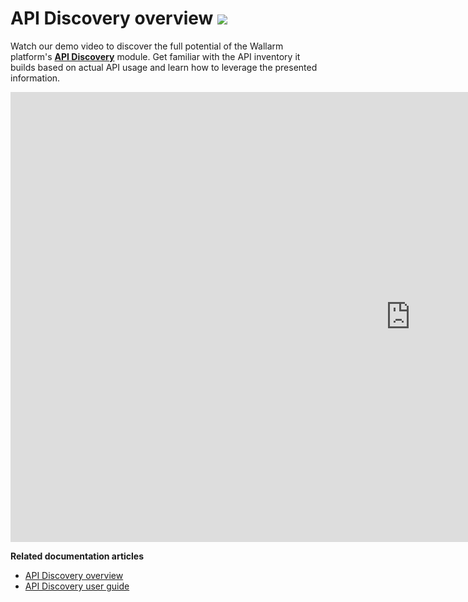 # API Discovery overview <a href="../about-wallarm/subscription-plans/#subscription-plans"><img src="../../images/api-security-tag.svg" style="border: none;"></a>

Watch our demo video to discover the full potential of the Wallarm platform's [**API Discovery**](../about-wallarm/api-discovery.md) module. Get familiar with the API inventory it builds based on actual API usage and learn how to leverage the presented information.

<div class="video-wrapper">
  <iframe width="1280" height="720" src="https://www.youtube.com/embed/0bRHVtpWkJ8" frameborder="0" allow="accelerometer; autoplay; encrypted-media; gyroscope; picture-in-picture" allowfullscreen loading="lazy"></iframe>
</div>

**Related documentation articles**

* [API Discovery overview](../about-wallarm/api-discovery.md)
* [API Discovery user guide](../user-guides/api-discovery.md)
